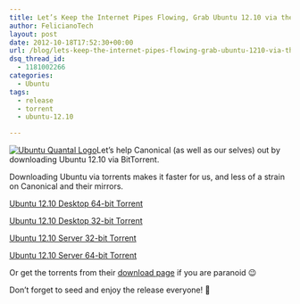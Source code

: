 ```yaml
---
title: Let’s Keep the Internet Pipes Flowing, Grab Ubuntu 12.10 via the Official Torrent
author: FelicianoTech
layout: post
date: 2012-10-18T17:52:30+00:00
url: /blog/lets-keep-the-internet-pipes-flowing-grab-ubuntu-1210-via-the-official-torrent/
dsq_thread_id:
  - 1181002266
categories:
  - Ubuntu
tags:
  - release
  - torrent
  - ubuntu-12.10

---
```

[<img class="alignright size-medium wp-image-79" title="Ubuntu Quantal Logo" src="/assets/img/article/quantal-203x300.png?resize=203%2C300" alt="Ubuntu Quantal Logo" data-recalc-dims="1" />][1]Let&#8217;s help Canonical (as well as our selves) out by downloading Ubuntu 12.10 via BitTorrent.

Downloading Ubuntu via torrents makes it faster for us, and less of a strain on Canonical and their mirrors.

[Ubuntu 12.10 Desktop 64-bit Torrent][2]
  
[Ubuntu 12.10 Desktop 32-bit Torrent][3]
  
[Ubuntu 12.10 Server 32-bit Torrent][4]
  
[Ubuntu 12.10 Server 64-bit Torrent][5]

Or get the torrents from their <a title="Straight from the horses mouth" href="http://www.ubuntu.com/download/desktop/alternative-downloads" target="_blank">download page</a> if you are paranoid 😉

Don&#8217;t forget to seed and enjoy the release everyone! 🙂

 [1]: https://i2.wp.com/felicianotech.com/wp-content/uploads/2012/10/quantal1.png?ssl=1
 [2]: http://ironpatriotny.com/wp-content/uploads/2012/10/ubuntu-12.10-desktop-amd64.iso.torrent "Ubuntu 12.10 Desktop 64-bit Torrent Download"
 [3]: http://ironpatriotny.com/wp-content/uploads/2012/10/ubuntu-12.10-desktop-i386.iso.torrent "Ubuntu 12.10 Desktop 32-bit Torrent Download"
 [4]: http://ironpatriotny.com/wp-content/uploads/2012/10/ubuntu-12.10-server-i386.iso.torrent "Ubuntu 12.10 Server 32-bit Download"
 [5]: http://ironpatriotny.com/wp-content/uploads/2012/10/ubuntu-12.10-server-amd64.iso.torrent "Ubuntu 12.10 Server 64-bit Torrent Download"
